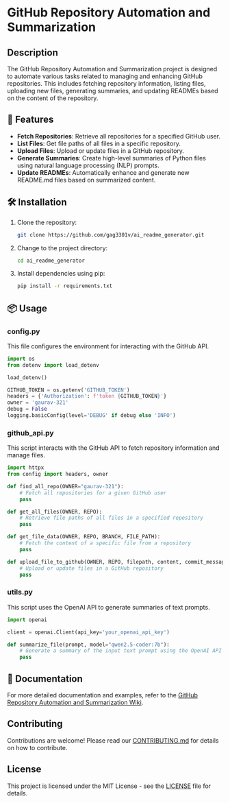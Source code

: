 # GitHub Repository Automation and Summarization

## Description
The GitHub Repository Automation and Summarization project is designed to automate various tasks related to managing and enhancing GitHub repositories. This includes fetching repository information, listing files, uploading new files, generating summaries, and updating READMEs based on the content of the repository.

## 🚀 Features
- **Fetch Repositories**: Retrieve all repositories for a specified GitHub user.
- **List Files**: Get file paths of all files in a specific repository.
- **Upload Files**: Upload or update files in a GitHub repository.
- **Generate Summaries**: Create high-level summaries of Python files using natural language processing (NLP) prompts.
- **Update READMEs**: Automatically enhance and generate new README.md files based on summarized content.

## 🛠️ Installation
1. Clone the repository:
   ```bash
   git clone https://github.com/gag3301v/ai_readme_generator.git
   ```
2. Change to the project directory:
   ```bash
   cd ai_readme_generator
   ```
3. Install dependencies using pip:
   ```bash
   pip install -r requirements.txt
   ```

## 📦 Usage
### config.py
This file configures the environment for interacting with the GitHub API.

```python
import os
from dotenv import load_dotenv

load_dotenv()

GITHUB_TOKEN = os.getenv('GITHUB_TOKEN')
headers = {'Authorization': f'token {GITHUB_TOKEN}'}
owner = 'gaurav-321'
debug = False
logging.basicConfig(level='DEBUG' if debug else 'INFO')
```

### github_api.py
This script interacts with the GitHub API to fetch repository information and manage files.

```python
import httpx
from config import headers, owner

def find_all_repo(OWNER="gaurav-321"):
    # Fetch all repositories for a given GitHub user
    pass

def get_all_files(OWNER, REPO):
    # Retrieve file paths of all files in a specified repository
    pass

def get_file_data(OWNER, REPO, BRANCH, FILE_PATH):
    # Fetch the content of a specific file from a repository
    pass

def upload_file_to_github(OWNER, REPO, filepath, content, commit_message):
    # Upload or update files in a GitHub repository
    pass
```

### utils.py
This script uses the OpenAI API to generate summaries of text prompts.

```python
import openai

client = openai.Client(api_key='your_openai_api_key')

def summarize_file(prompt, model="qwen2.5-coder:7b"):
    # Generate a summary of the input text prompt using the OpenAI API
    pass
```

## 📖 Documentation
For more detailed documentation and examples, refer to the [GitHub Repository Automation and Summarization Wiki](https://github.com/gag3301v/ai_readme_generator/wiki).

## Contributing
Contributions are welcome! Please read our [CONTRIBUTING.md](CONTRIBUTING.md) for details on how to contribute.

## License
This project is licensed under the MIT License - see the [LICENSE](LICENSE) file for details.